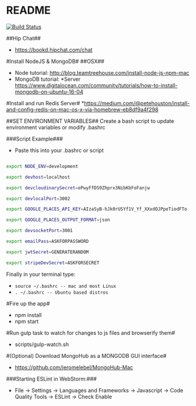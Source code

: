# README #

[![Build Status](https://circleci.com/gh/BookdOrg/bookdweb/tree/development.png?style=shield)](https://circleci.com/gh/BookdOrg/bookdweb/tree/development)

##Hip Chat##
* https://bookd.hipchat.com/chat

#Install NodeJS & MongoDB#
##OSX##
* Node tutorial: http://blog.teamtreehouse.com/install-node-js-npm-mac
* MongoDB tutorial: 
*Server https://www.digitalocean.com/community/tutorials/how-to-install-mongodb-on-ubuntu-16-04

#Install and run Redis Server#
*https://medium.com/@petehouston/install-and-config-redis-on-mac-os-x-via-homebrew-eb8df9a4f298

##SET ENVIRONMENT VARIABLES##
Create a bash script to update environment variables or modify .bashrc

###Script Example###

* Paste this into your .bashrc or script

```bash

export NODE_ENV=development

export devhost=localhost

export devcloudinarySecret=oPwyFfDS9Zhprx3NibKbFoFanjw

export devlocalPort=3002

export GOOGLE_PLACES_API_KEY=AIzaSyB-hJk0rUSYf1V_Yf_XXxdOJPpeTiodFTo

export GOOGLE_PLACES_OUTPUT_FORMAT=json

export devsocketPort=3001

export emailPass=ASKFORPASSWORD

export jwtSecret=GENERATERANDOM

export stripeDevSecret=ASKFORSECRET

```

Finally in your terminal type:

* `source ~/.bashrc -- mac and most Linux`
* `. ~/.bashrc -- Ubuntu based distros`

#Fire up the app#
* npm install
* npm start

#Run gulp task to watch for changes to js files and browserify them#
* scripts/gulp-watch.sh

#(Optional) Download MongoHub as a MONGODB GUI interface#
* https://github.com/jeromelebel/MongoHub-Mac

###Starting ESLint in WebStorm:###
* File -> Settings -> Languages and Frameworks -> Javascript -> Code Quality Tools -> ESLint -> Check Enable
